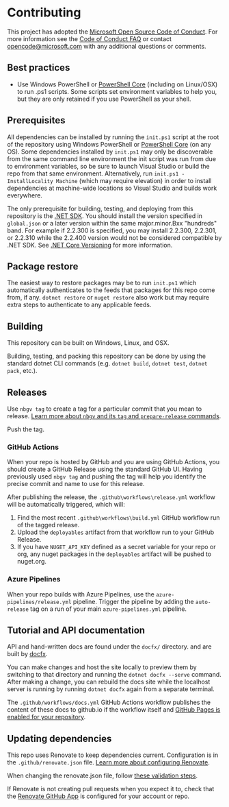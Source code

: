 # Contributing

This project has adopted the [Microsoft Open Source Code of
Conduct](https://opensource.microsoft.com/codeofconduct/).
For more information see the [Code of Conduct
FAQ](https://opensource.microsoft.com/codeofconduct/faq/) or
contact [opencode@microsoft.com](mailto:opencode@microsoft.com)
with any additional questions or comments.

## Best practices

* Use Windows PowerShell or [PowerShell Core][pwsh] (including on Linux/OSX) to run .ps1 scripts.
  Some scripts set environment variables to help you, but they are only retained if you use PowerShell as your shell.

## Prerequisites

All dependencies can be installed by running the `init.ps1` script at the root of the repository
using Windows PowerShell or [PowerShell Core][pwsh] (on any OS).
Some dependencies installed by `init.ps1` may only be discoverable from the same command line environment the init script was run from due to environment variables, so be sure to launch Visual Studio or build the repo from that same environment.
Alternatively, run `init.ps1 -InstallLocality Machine` (which may require elevation) in order to install dependencies at machine-wide locations so Visual Studio and builds work everywhere.

The only prerequisite for building, testing, and deploying from this repository
is the [.NET SDK](https://get.dot.net/).
You should install the version specified in `global.json` or a later version within
the same major.minor.Bxx "hundreds" band.
For example if 2.2.300 is specified, you may install 2.2.300, 2.2.301, or 2.2.310
while the 2.2.400 version would not be considered compatible by .NET SDK.
See [.NET Core Versioning](https://docs.microsoft.com/dotnet/core/versions/) for more information.

## Package restore

The easiest way to restore packages may be to run `init.ps1` which automatically authenticates
to the feeds that packages for this repo come from, if any.
`dotnet restore` or `nuget restore` also work but may require extra steps to authenticate to any applicable feeds.

## Building

This repository can be built on Windows, Linux, and OSX.

Building, testing, and packing this repository can be done by using the standard dotnet CLI commands (e.g. `dotnet build`, `dotnet test`, `dotnet pack`, etc.).

[pwsh]: https://docs.microsoft.com/powershell/scripting/install/installing-powershell?view=powershell-6

## Releases

Use `nbgv tag` to create a tag for a particular commit that you mean to release.
[Learn more about `nbgv` and its `tag` and `prepare-release` commands](https://github.com/dotnet/Nerdbank.GitVersioning/blob/main/doc/nbgv-cli.md).

Push the tag.

### GitHub Actions

When your repo is hosted by GitHub and you are using GitHub Actions, you should create a GitHub Release using the standard GitHub UI.
Having previously used `nbgv tag` and pushing the tag will help you identify the precise commit and name to use for this release.

After publishing the release, the `.github\workflows\release.yml` workflow will be automatically triggered, which will:

1. Find the most recent `.github\workflows\build.yml` GitHub workflow run of the tagged release.
1. Upload the `deployables` artifact from that workflow run to your GitHub Release.
1. If you have `NUGET_API_KEY` defined as a secret variable for your repo or org, any nuget packages in the `deployables` artifact will be pushed to nuget.org.

### Azure Pipelines

When your repo builds with Azure Pipelines, use the `azure-pipelines/release.yml` pipeline.
Trigger the pipeline by adding the `auto-release` tag on a run of your main `azure-pipelines.yml` pipeline.

## Tutorial and API documentation

API and hand-written docs are found under the `docfx/` directory. and are built by [docfx](https://dotnet.github.io/docfx/).

You can make changes and host the site locally to preview them by switching to that directory and running the `dotnet docfx --serve` command.
After making a change, you can rebuild the docs site while the localhost server is running by running `dotnet docfx` again from a separate terminal.

The `.github/workflows/docs.yml` GitHub Actions workflow publishes the content of these docs to github.io if the workflow itself and [GitHub Pages is enabled for your repository](https://docs.github.com/en/pages/quickstart).

## Updating dependencies

This repo uses Renovate to keep dependencies current.
Configuration is in the `.github/renovate.json` file.
[Learn more about configuring Renovate](https://docs.renovatebot.com/configuration-options/).

When changing the renovate.json file, follow [these validation steps](https://docs.renovatebot.com/config-validation/).

If Renovate is not creating pull requests when you expect it to, check that the [Renovate GitHub App](https://github.com/apps/renovate) is configured for your account or repo.
